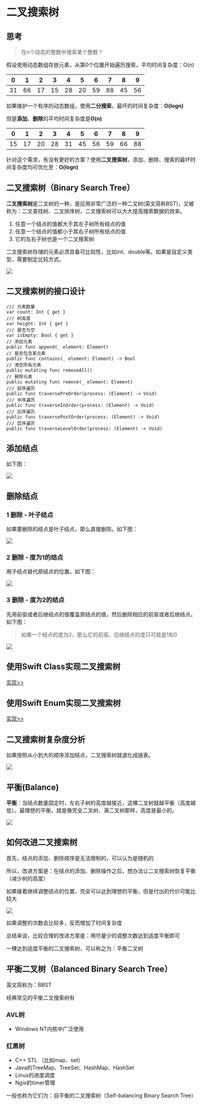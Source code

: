 # 二叉搜索树

## 思考

> 在n个动态的整数中搜索某个整数？

假设使用动态数组存放元素，从第0个位置开始遍历搜索，平均时间复杂度：O(n)

|  0  | 1  |  2  | 3  |  4  | 5 |  6  | 7  |  8  |  9  | 
|  ----  | ----  |  ----  | ----  |  ----  | ----  |  ----  | ----  |  ----  | ----  |
| 31  | 66 | 17  | 15 | 28  | 20 | 59  | 88 | 45  | 56 |

如果维护一个有序的动态数组，使用**二分搜索**，最坏的时间复杂度：**O(logn)**

但是**添加**、**删除**的平均时间复杂度是**O(n)**

|  0  | 1  |  2  | 3  |  4  | 5 |  6  | 7  |  8  |  9  | 
|  ----  | ----  |  ----  | ----  |  ----  | ----  |  ----  | ----  |  ----  | ----  |
| 15  | 17 | 20  | 28 | 31  | 45 | 56 | 59 | 66  | 88 |

针对这个需求，有没有更好的方案？使用**二叉搜索树**，添加、删除、搜索的最坏时间复杂度均可优化至：**O(logn)**

## 二叉搜索树（Binary Search Tree）

**二叉搜索树**是二叉树的一种，是应用非常广泛的一种二叉树(英文简称BST)，又被称为：二叉查找树、二叉排序树，二叉搜索树可以大大提高搜索数据的效率。

1. 任意一个结点的值都大于其左子树所有结点的值
1. 任意一个结点的值都小于其右子树所有结点的值
1. 它的左右子树也是一个二叉搜索树

二叉搜索树存储的元素必须具备可比较性，比如int、double等。如果是自定义类型，需要制定比较方式。

![](https://raw.githubusercontent.com/AaronYin0514/zz-swift-algorithm/main/BinarySearchTree/imgs/Binary_Search_Tree.png)

## 二叉搜索树的接口设计

```
/// 元素数量
var count: Int { get }
/// 树高度
var height: Int { get }
/// 是否为空
var isEmpty: Bool { get }
// 添加元素
public func append(_ element: Element)
// 是否包含某元素
public func contains(_ element: Element) -> Bool
// 清空所有元素
public mutating func removeAll()
// 删除元素
public mutating func remove(_ element: Element)
/// 前序遍历
public func traversePreOrder(process: (Element) -> Void)
/// 中序遍历
public func traverseInOrder(process: (Element) -> Void)
/// 后序遍历
public func traversePostOrder(process: (Element) -> Void)
/// 层序遍历
public func traverseLevelOrder(process: (Element) -> Void)
```

## 添加结点

如下图：

![](https://raw.githubusercontent.com/AaronYin0514/zz-swift-algorithm/main/BinarySearchTree/imgs/append.gif)

## 删除结点 

### 1 删除 - 叶子结点

如果要删除的结点是叶子结点，那么直接删除。如下图：

![](https://raw.githubusercontent.com/AaronYin0514/zz-swift-algorithm/main/BinarySearchTree/imgs/delete_leaf.gif)

### 2 删除 - 度为1的结点

用子结点替代原结点的位置。如下图：

![](https://raw.githubusercontent.com/AaronYin0514/zz-swift-algorithm/main/BinarySearchTree/imgs/delete_1.gif)

### 3 删除 - 度为2的结点

先用前驱或者后继结点的值覆盖原结点的值，然后删除相应的前驱或者后继结点。如下图：

> 如果一个结点的度为2，那么它的前驱、后继结点的度只可能是1和0

![](https://raw.githubusercontent.com/AaronYin0514/zz-swift-algorithm/main/BinarySearchTree/imgs/delete_2.gif)

## 使用Swift Class实现二叉搜索树

[实现>>](https://github.com/AaronYin0514/zz-swift-algorithm/blob/main/BinarySearchTree/Solution1)

## 使用Swift Enum实现二叉搜索树

[实现>>](https://github.com/AaronYin0514/zz-swift-algorithm/blob/main/BinarySearchTree/Solution2)

## 二叉搜索树复杂度分析

如果按照从小到大的顺序添加结点，二叉搜索树就退化成链表。

![](https://raw.githubusercontent.com/AaronYin0514/zz-swift-algorithm/main/BinarySearchTree/imgs/link.png)

## 平衡(Balance)

**平衡**：当结点数量固定时，左右子树的高度越接近，这棵二叉树就越平衡（高度越低）。最理想的平衡，就是像完全二叉树、满二叉树那样，高度是最小的。

![](https://raw.githubusercontent.com/AaronYin0514/zz-swift-algorithm/main/BinarySearchTree/imgs/Tree.png)

## 如何改进二叉搜索树

首先，结点的添加、删除顺序是无法限制的，可以认为是随机的

所以，改进方案是：在结点的添加、删除操作之后，想办法让二叉搜索树恢复平衡（减少树的高度）

如果接着继续调整结点的位置，完全可以达到理想的平衡，但是付出的代价可能比较大

![](https://raw.githubusercontent.com/AaronYin0514/zz-swift-algorithm/main/BinarySearchTree/imgs/balance.png)

如果调整的次数会比较多，反而增加了时间复杂度

总结来说，比较合理的改进方案是：用尽量少的调整次数达到适度平衡即可

一棵达到适度平衡的二叉搜索树，可以称之为：平衡二叉树

## 平衡二叉树（Balanced Binary Search Tree）

英文简称为：BBST

经典常见的平衡二叉搜索树有

### AVL树

* Windows NT内核中广泛使用

### 红黑树

* C++ STL （比如map、set）
* Java的TreeMap、TreeSet、HashMap、HashSet
* Linux的进度调度
* Ngix的timer管理

一般也称为它们为：自平衡的二叉搜索树（Self-balancing Binary Search Tree）




